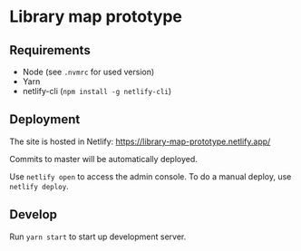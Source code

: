 # Library map prototype

## Requirements

* Node (see `.nvmrc` for used version)
* Yarn
* netlify-cli (`npm install -g netlify-cli`)

## Deployment

The site is hosted in Netlify: https://library-map-prototype.netlify.app/

Commits to master will be automatically deployed.

Use `netlify open` to access the admin console. To do a manual deploy, use `netlify deploy`.

## Develop

Run `yarn start` to start up development server.
